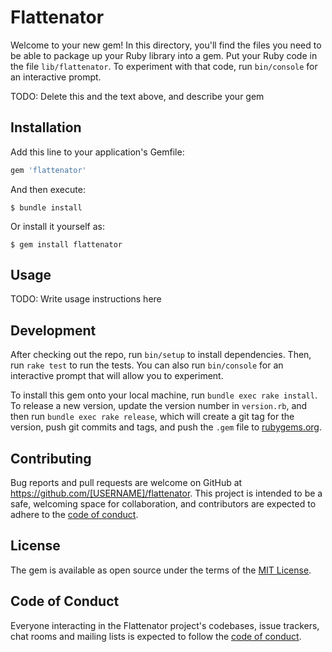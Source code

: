 # Flattenator

Welcome to your new gem! In this directory, you'll find the files you need to be able to package up your Ruby library into a gem. Put your Ruby code in the file `lib/flattenator`. To experiment with that code, run `bin/console` for an interactive prompt.

TODO: Delete this and the text above, and describe your gem

## Installation

Add this line to your application's Gemfile:

```ruby
gem 'flattenator'
```

And then execute:

    $ bundle install

Or install it yourself as:

    $ gem install flattenator

## Usage

TODO: Write usage instructions here

## Development

After checking out the repo, run `bin/setup` to install dependencies. Then, run `rake test` to run the tests. You can also run `bin/console` for an interactive prompt that will allow you to experiment.

To install this gem onto your local machine, run `bundle exec rake install`. To release a new version, update the version number in `version.rb`, and then run `bundle exec rake release`, which will create a git tag for the version, push git commits and tags, and push the `.gem` file to [rubygems.org](https://rubygems.org).

## Contributing

Bug reports and pull requests are welcome on GitHub at https://github.com/[USERNAME]/flattenator. This project is intended to be a safe, welcoming space for collaboration, and contributors are expected to adhere to the [code of conduct](https://github.com/[USERNAME]/flattenator/blob/master/CODE_OF_CONDUCT.md).


## License

The gem is available as open source under the terms of the [MIT License](https://opensource.org/licenses/MIT).

## Code of Conduct

Everyone interacting in the Flattenator project's codebases, issue trackers, chat rooms and mailing lists is expected to follow the [code of conduct](https://github.com/[USERNAME]/flattenator/blob/master/CODE_OF_CONDUCT.md).
